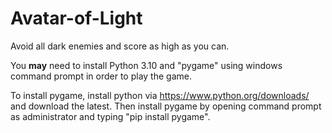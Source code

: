 # Avatar-of-Light
Avoid all dark enemies and score as high as you can. 

You **may** need to install Python 3.10 and "pygame" using windows command prompt in order
to play the game. 

To install pygame, install python via https://www.python.org/downloads/ and download
the latest. Then install pygame by opening command prompt as administrator and typing
"pip install pygame". 
